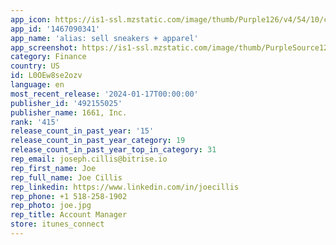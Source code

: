 ```yaml
---
app_icon: https://is1-ssl.mzstatic.com/image/thumb/Purple126/v4/54/10/c2/5410c2a9-d2d6-73a4-bdd4-f4e0c29dc197/AppIcon-1x_U007emarketing-0-7-0-85-220-0.png/1024x1024bb.png
app_id: '1467090341'
app_name: 'alias: sell sneakers + apparel'
app_screenshot: https://is1-ssl.mzstatic.com/image/thumb/PurpleSource126/v4/e3/8c/31/e38c31a6-9e74-7c22-1f51-b61352366f47/93adf5ba-d598-4ac5-891a-8108f7f8fc32_iPhone_6.5_-_1.png/1242x2688bb.png
category: Finance
country: US
id: L0OEw8se2ozv
language: en
most_recent_release: '2024-01-17T00:00:00'
publisher_id: '492155025'
publisher_name: 1661, Inc.
rank: '415'
release_count_in_past_year: '15'
release_count_in_past_year_category: 19
release_count_in_past_year_top_in_category: 31
rep_email: joseph.cillis@bitrise.io
rep_first_name: Joe
rep_full_name: Joe Cillis
rep_linkedin: https://www.linkedin.com/in/joecillis
rep_phone: +1 518-258-1902
rep_photo: joe.jpg
rep_title: Account Manager
store: itunes_connect
---
```

